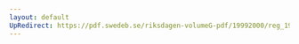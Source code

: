 ```yaml
---
layout: default
UpRedirect: https://pdf.swedeb.se/riksdagen-volumeG-pdf/19992000/reg_19992000/reg_19992000_0268.pdf
---
```

